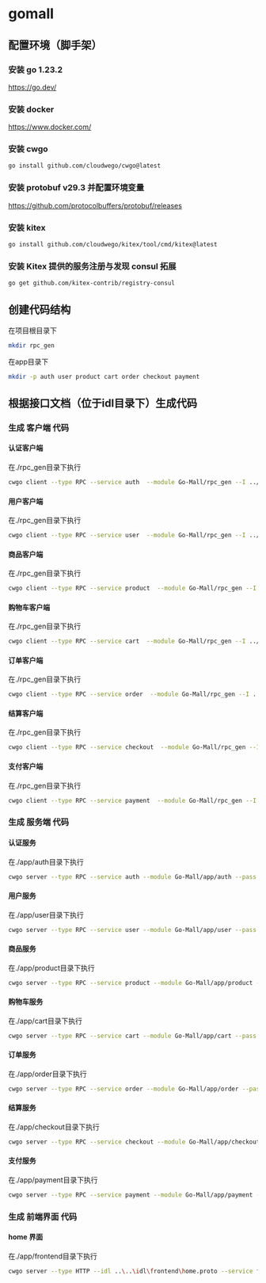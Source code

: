 # gomall
## 配置环境（脚手架）
### 安装 go 1.23.2
https://go.dev/
### 安装 docker
https://www.docker.com/
### 安装 cwgo
```bash
go install github.com/cloudwego/cwgo@latest
```
### 安装 protobuf v29.3 并配置环境变量
https://github.com/protocolbuffers/protobuf/releases
### 安装 kitex
```bash
go install github.com/cloudwego/kitex/tool/cmd/kitex@latest
```
### 安装 Kitex 提供的服务注册与发现 consul 拓展
```bash
go get github.com/kitex-contrib/registry-consul
```
## 创建代码结构
在项目根目录下
```bash
mkdir rpc_gen
```
在app目录下
```bash
mkdir -p auth user product cart order checkout payment
```
## 根据接口文档（位于idl目录下）生成代码
### 生成 客户端 代码
#### 认证客户端
在./rpc_gen目录下执行
```bash
cwgo client --type RPC --service auth  --module Go-Mall/rpc_gen --I ../idl --idl ..\idl\auth.proto
```
#### 用户客户端
在./rpc_gen目录下执行
```bash
cwgo client --type RPC --service user  --module Go-Mall/rpc_gen --I ../idl --idl ..\idl\user.proto
```
#### 商品客户端
在./rpc_gen目录下执行
```bash
cwgo client --type RPC --service product  --module Go-Mall/rpc_gen --I ../idl --idl ..\idl\product.proto
```
#### 购物车客户端
在./rpc_gen目录下执行
```bash
cwgo client --type RPC --service cart  --module Go-Mall/rpc_gen --I ../idl --idl ..\idl\cart.proto
```
#### 订单客户端
在./rpc_gen目录下执行
```bash
cwgo client --type RPC --service order  --module Go-Mall/rpc_gen --I ../idl --idl ..\idl\order.proto
```
#### 结算客户端
在./rpc_gen目录下执行
```bash
cwgo client --type RPC --service checkout  --module Go-Mall/rpc_gen --I ../idl --idl ..\idl\checkout.proto
```
#### 支付客户端
在./rpc_gen目录下执行
```bash
cwgo client --type RPC --service payment  --module Go-Mall/rpc_gen --I ../idl --idl ..\idl\payment.proto
```
### 生成 服务端 代码
#### 认证服务
在./app/auth目录下执行
```bash
cwgo server --type RPC --service auth --module Go-Mall/app/auth --pass "-use Go-Mall/rpc_gen/kitex_gen" -I ../../idl --idl ../../idl/auth.proto
```
#### 用户服务
在./app/user目录下执行
```bash
cwgo server --type RPC --service user --module Go-Mall/app/user --pass "-use Go-Mall/rpc_gen/kitex_gen" -I ../../idl --idl ../../idl/user.proto
```
#### 商品服务
在./app/product目录下执行
```bash
cwgo server --type RPC --service product --module Go-Mall/app/product --pass "-use Go-Mall/rpc_gen/kitex_gen" -I ../../idl --idl ../../idl/product.proto
```
#### 购物车服务
在./app/cart目录下执行
```bash
cwgo server --type RPC --service cart --module Go-Mall/app/cart --pass "-use Go-Mall/rpc_gen/kitex_gen" -I ../../idl --idl ../../idl/cart.proto
```
#### 订单服务
在./app/order目录下执行
```bash
cwgo server --type RPC --service order --module Go-Mall/app/order --pass "-use Go-Mall/rpc_gen/kitex_gen" -I ../../idl --idl ../../idl/order.proto
```
#### 结算服务
在./app/checkout目录下执行
```bash
cwgo server --type RPC --service checkout --module Go-Mall/app/checkout --pass "-use Go-Mall/rpc_gen/kitex_gen" -I ../../idl --idl ../../idl/checkout.proto
```
#### 支付服务
在./app/payment目录下执行
```bash
cwgo server --type RPC --service payment --module Go-Mall/app/payment --pass "-use Go-Mall/rpc_gen/kitex_gen" -I ../../idl --idl ../../idl/payment.proto
```
### 生成 前端界面 代码
#### home 界面
在./app/frontend目录下执行
```bash
cwgo server --type HTTP --idl ..\..\idl\frontend\home.proto --service frontend -module Go-Mall/app/frontend -I ../../idl
```
